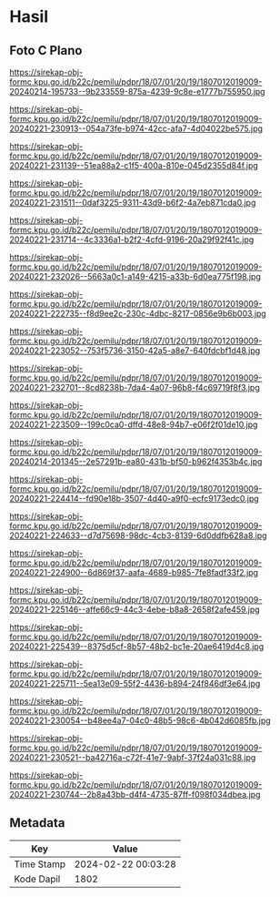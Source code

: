 # Hasil

## Foto C Plano

https://sirekap-obj-formc.kpu.go.id/b22c/pemilu/pdpr/18/07/01/20/19/1807012019009-20240214-195733--9b233559-875a-4239-9c8e-e1777b755950.jpg

https://sirekap-obj-formc.kpu.go.id/b22c/pemilu/pdpr/18/07/01/20/19/1807012019009-20240221-230913--054a73fe-b974-42cc-afa7-4d04022be575.jpg

https://sirekap-obj-formc.kpu.go.id/b22c/pemilu/pdpr/18/07/01/20/19/1807012019009-20240221-231139--51ea88a2-c1f5-400a-810e-045d2355d84f.jpg

https://sirekap-obj-formc.kpu.go.id/b22c/pemilu/pdpr/18/07/01/20/19/1807012019009-20240221-231511--0daf3225-9311-43d9-b6f2-4a7eb871cda0.jpg

https://sirekap-obj-formc.kpu.go.id/b22c/pemilu/pdpr/18/07/01/20/19/1807012019009-20240221-231714--4c3336a1-b2f2-4cfd-9196-20a29f92f41c.jpg

https://sirekap-obj-formc.kpu.go.id/b22c/pemilu/pdpr/18/07/01/20/19/1807012019009-20240221-232026--5663a0c1-a149-4215-a33b-6d0ea775f198.jpg

https://sirekap-obj-formc.kpu.go.id/b22c/pemilu/pdpr/18/07/01/20/19/1807012019009-20240221-222735--f8d9ee2c-230c-4dbc-8217-0856e9b6b003.jpg

https://sirekap-obj-formc.kpu.go.id/b22c/pemilu/pdpr/18/07/01/20/19/1807012019009-20240221-223052--753f5736-3150-42a5-a8e7-640fdcbf1d48.jpg

https://sirekap-obj-formc.kpu.go.id/b22c/pemilu/pdpr/18/07/01/20/19/1807012019009-20240221-232701--8cd8238b-7da4-4a07-96b8-f4c69719f8f3.jpg

https://sirekap-obj-formc.kpu.go.id/b22c/pemilu/pdpr/18/07/01/20/19/1807012019009-20240221-223509--199c0ca0-dffd-48e8-94b7-e06f2f01de10.jpg

https://sirekap-obj-formc.kpu.go.id/b22c/pemilu/pdpr/18/07/01/20/19/1807012019009-20240214-201345--2e57291b-ea80-431b-bf50-b962f4353b4c.jpg

https://sirekap-obj-formc.kpu.go.id/b22c/pemilu/pdpr/18/07/01/20/19/1807012019009-20240221-224414--fd90e18b-3507-4d40-a9f0-ecfc9173edc0.jpg

https://sirekap-obj-formc.kpu.go.id/b22c/pemilu/pdpr/18/07/01/20/19/1807012019009-20240221-224633--d7d75698-98dc-4cb3-8139-6d0ddfb628a8.jpg

https://sirekap-obj-formc.kpu.go.id/b22c/pemilu/pdpr/18/07/01/20/19/1807012019009-20240221-224900--6d869f37-aafa-4689-b985-7fe8fadf33f2.jpg

https://sirekap-obj-formc.kpu.go.id/b22c/pemilu/pdpr/18/07/01/20/19/1807012019009-20240221-225146--affe66c9-44c3-4ebe-b8a8-2658f2afe459.jpg

https://sirekap-obj-formc.kpu.go.id/b22c/pemilu/pdpr/18/07/01/20/19/1807012019009-20240221-225439--8375d5cf-8b57-48b2-bc1e-20ae6419d4c8.jpg

https://sirekap-obj-formc.kpu.go.id/b22c/pemilu/pdpr/18/07/01/20/19/1807012019009-20240221-225711--5ea13e09-55f2-4436-b894-24f846df3e64.jpg

https://sirekap-obj-formc.kpu.go.id/b22c/pemilu/pdpr/18/07/01/20/19/1807012019009-20240221-230054--b48ee4a7-04c0-48b5-98c6-4b042d6085fb.jpg

https://sirekap-obj-formc.kpu.go.id/b22c/pemilu/pdpr/18/07/01/20/19/1807012019009-20240221-230521--ba42716a-c72f-41e7-9abf-37f24a031c88.jpg

https://sirekap-obj-formc.kpu.go.id/b22c/pemilu/pdpr/18/07/01/20/19/1807012019009-20240221-230744--2b8a43bb-d4f4-4735-87ff-f098f034dbea.jpg


## Metadata

| Key        | Value               |
| ---------- | ------------------- |
| Time Stamp | 2024-02-22 00:03:28 |
| Kode Dapil | 1802                |




